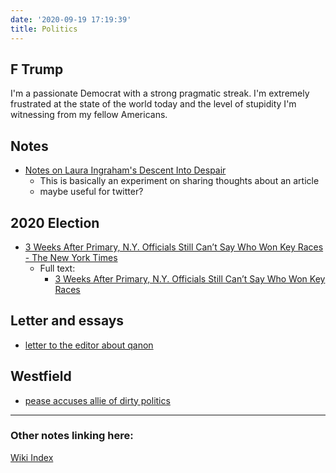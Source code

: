 ```yaml
---
date: '2020-09-19 17:19:39'
title: Politics
---
```

## F Trump
I'm a passionate Democrat with a strong pragmatic streak. I'm extremely
frustrated at the state of the world today and the level of stupidity I'm
witnessing from my fellow Americans.

## Notes
* [Notes on Laura Ingraham's Descent Into Despair](/Notes-on-Laura-Ingraham's-Descent-Into-Despair)
  * This is basically an experiment on sharing thoughts about an article
  * maybe useful for twitter?

## 2020 Election
* [3 Weeks After Primary, N.Y. Officials Still Can’t Say Who Won Key Races - The New York Times](https://www.nytimes.com/2020/07/17/nyregion/election-absentee-ballots-primary.html)
  * Full text:
    * [3 Weeks After Primary, N.Y. Officials Still Can’t Say Who Won Key Races](/3-Weeks-After-Primary,-N.Y.-Officials-Still-Can’t-Say-Who-Won-Key-Races)

## Letter and essays
* [letter to the editor about qanon](/letter-to-the-editor-about-qanon)

## Westfield
* [pease accuses allie of dirty politics](/pease-accuses-allie-of-dirty-politics)

---
### Other notes linking here:

[Wiki Index](/index/)
